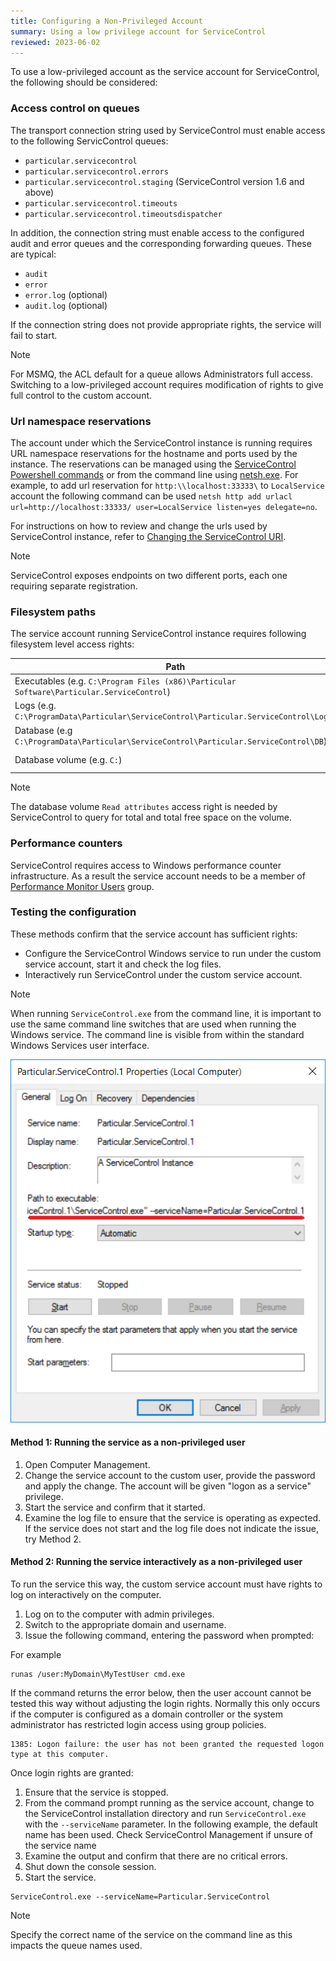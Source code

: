 ```yaml
---
title: Configuring a Non-Privileged Account
summary: Using a low privilege account for ServiceControl
reviewed: 2023-06-02
---
```


To use a low-privileged account as the service account for ServiceControl, the following should be considered:


### Access control on queues

The transport connection string used by ServiceControl must enable access to the following ServicControl queues:

 * `particular.servicecontrol`
 * `particular.servicecontrol.errors`
 * `particular.servicecontrol.staging` (ServiceControl version 1.6 and above)
 * `particular.servicecontrol.timeouts`
 * `particular.servicecontrol.timeoutsdispatcher`

In addition, the connection string must enable access to the configured audit and error queues and the corresponding forwarding queues. These are typical:

 * `audit`
 * `error`
 * `error.log` (optional)
 * `audit.log` (optional)

If the connection string does not provide appropriate rights, the service will fail to start.

> [!NOTE]
> For MSMQ, the ACL default for a queue allows Administrators full access. Switching to a low-privileged account requires modification of rights to give full control to the custom account.

### Url namespace reservations

The account under which the ServiceControl instance is running requires URL namespace reservations for the hostname and ports used by the instance. The reservations can be managed using the [ServiceControl Powershell commands](/servicecontrol/powershell.md#troubleshooting-via-powershell-checking-and-manipulating-urlacls) or from the command line using [netsh.exe](https://docs.microsoft.com/en-us/windows/desktop/http/add-urlacl). For example, to add url reservation for `http:\\localhost:33333\` to `LocalService` account the following command can be used `netsh http add urlacl url=http://localhost:33333/ user=LocalService listen=yes delegate=no`.

For instructions on how to review and change the urls used by ServiceControl instance, refer to [Changing the ServiceControl URI](setting-custom-hostname.md).

> [!NOTE]
> ServiceControl exposes endpoints on two different ports, each one requiring separate registration.

### Filesystem paths

The service account running ServiceControl instance requires following filesystem level access rights:

| Path | Rights |
|------|--------|
| Executables (e.g.  `C:\Program Files (x86)\Particular Software\Particular.ServiceControl`) | Read |
| Logs (e.g. `C:\ProgramData\Particular\ServiceControl\Particular.ServiceControl\Logs`)      |   Write     |
| Database (e.g `C:\ProgramData\Particular\ServiceControl\Particular.ServiceControl\DB`) | Write|
| Database volume (e.g. `C:`) | Read Attributes|

> [!NOTE]
> The database volume `Read attributes` access right is needed by ServiceControl to query for total and total free space on the volume.

### Performance counters

ServiceControl requires access to Windows performance counter infrastructure. As a result the service account needs to be a member of [Performance Monitor Users](https://docs.microsoft.com/en-us/windows/security/identity-protection/access-control/active-directory-security-groups#a-href-idbkmk-perfmonitorusersaperformance-monitor-users) group.


### Testing the configuration

These methods confirm that the service account has sufficient rights:

 * Configure the ServiceControl Windows service to run under the custom service account, start it and check the log files.
 * Interactively run ServiceControl under the custom service account.

> [!NOTE]
> When running `ServiceControl.exe` from the command line, it is important to use the same command line switches that are used when running the Windows service. The command line is visible from within the standard Windows Services user interface.

![](servicedetailsview.png 'width=500')


#### Method 1: Running the service as a non-privileged user

 1. Open Computer Management.
 1. Change the service account to the custom user, provide the password and apply the change. The account will be given "logon as a service" privilege.
 1. Start the service and confirm that it started.
 1. Examine the log file to ensure that the service is operating as expected. If the service does not start and the log file does not indicate the issue, try Method 2.


#### Method 2: Running the service interactively as a non-privileged user

To run the service this way, the custom service account must have rights to log on interactively on the computer.

 1. Log on to the computer with admin privileges.
 1. Switch to the appropriate domain and username.
 1. Issue the following command, entering the password when prompted:

For example

```dos
runas /user:MyDomain\MyTestUser cmd.exe
```

If the command returns the error below, then the user account cannot be tested this way without adjusting the login rights. Normally this only occurs if the computer is configured as a domain controller or the system administrator has restricted login access using group policies.

```
1385: Logon failure: the user has not been granted the requested logon type at this computer.
```

Once login rights are granted:

 1. Ensure that the service is stopped.
 1. From the command prompt running as the service account, change to the ServiceControl installation directory and run `ServiceControl.exe` with the `--serviceName` parameter. In the following example, the default name has been used. Check ServiceControl Management if unsure of the service name
 1. Examine the output and confirm that there are no critical errors.
 1. Shut down the console session.
 1. Start the service.

```dos
ServiceControl.exe --serviceName=Particular.ServiceControl
```

> [!NOTE]
> Specify the correct name of the service on the command line as this impacts the queue names used.
